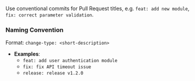 Use conventional commits for Pull Request titles, e.g. `feat: add new module`, `fix: correct parameter validation`.

### Naming Convention
Format: `change-type: <short-description>`

- **Examples**:
  - `feat: add user authentication module`
  - `fix: fix API timeout issue`
  - `release: release v1.2.0`
